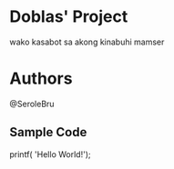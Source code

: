 # Doblas' Project
wako kasabot sa akong kinabuhi mamser
<h1>Authors</h1>
@SeroleBru
<h2>Sample Code</h2>
printf( 'Hello World!');


